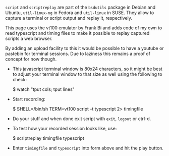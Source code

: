 `script` and `scriptreplay` are part of the `bsdutils` package in Debian and
Ubuntu, `util-linux-ng` in Fedora and `util-linux` in SUSE. They allow to
capture a terminal or script output and replay it, respectively.

This page uses the vt100 emulator by Frank Bi and adds code of my own to read
typescript and timing files to make it possible to replay captured scripts a
web browser.

By adding an upload facility to this it would be possible to have a youtube or
pastebin for terminal sessions. Due to laziness this remains a proof of concept
for now though.

 - This javascript terminal window is 80x24 characters, so it might be
   best to adjust your terminal window to that size as well using the
   following to check:

      $ watch "tput cols; tput lines"

 - Start recording:

      $ SHELL=/bin/sh TERM=vt100 script -t typescript 2> timingfile

 - Do your stuff and when done exit script with `exit`, `logout` or
   ctrl-d.
 - To test how your recorded session looks like, use:

      $ scriptreplay timingfile typescript

 - Enter `timingfile` and `typescript` into form above and hit the play
   button.

